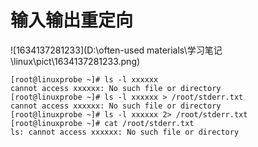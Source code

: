 # 输入输出重定向

![1634137281233](D:\often-used materials\学习笔记\linux\pict\1634137281233.png)



```
[root@linuxprobe ~]# ls -l xxxxxx 
cannot access xxxxxx: No such file or directory 
[root@linuxprobe ~]# ls -l xxxxxx > /root/stderr.txt 
cannot access xxxxxx: No such file or directory 
[root@linuxprobe ~]# ls -l xxxxxx 2> /root/stderr.txt 
[root@linuxprobe ~]# cat /root/stderr.txt 
ls: cannot access xxxxxx: No such file or directory
```





